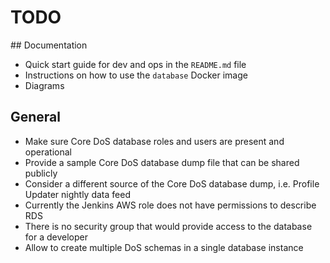 # TODO

## Documentation

- Quick start guide for dev and ops in the `README.md` file
- Instructions on how to use the `database` Docker image
- Diagrams

## General

- Make sure Core DoS database roles and users are present and operational
- Provide a sample Core DoS database dump file that can be shared publicly
- Consider a different source of the Core DoS database dump, i.e. Profile Updater nightly data feed
- Currently the Jenkins AWS role does not have permissions to describe RDS
- There is no security group that would provide access to the database for a developer
- Allow to create multiple DoS schemas in a single database instance
